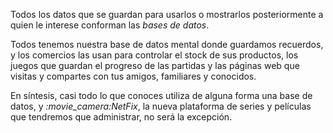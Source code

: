 Todos los datos que se guardan para usarlos o mostrarlos posteriormente a quien le interese conforman las _bases de datos_. 

Todos tenemos nuestra base de datos mental donde guardamos recuerdos, y los comercios las usan para controlar el stock de sus productos, los juegos que guardan el progreso de las partidas y las páginas web que visitas y compartes con tus amigos, familiares y conocidos. 

En síntesis, casi todo lo que conoces utiliza de alguna forma una base de datos, y *:movie\_camera:*_NetFix_, la nueva plataforma de series y películas que tendremos que administrar, no será la excepción.